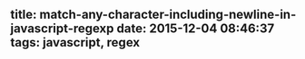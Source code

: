 title: match-any-character-including-newline-in-javascript-regexp
date: 2015-12-04 08:46:37
tags: javascript, regex
---


